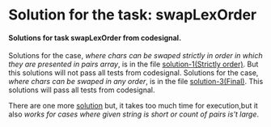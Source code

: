 # Solution for the task: swapLexOrder
#### Solutions for task swapLexOrder from codesignal.  

Solutions for the case, *where chars can be swaped strictly in order in which they are presented in pairs array*, is in the file [solution-1(Strictly order)](https://github.com/volodiarybas/codesignal-swapLexOrder/blob/f28281e05872035197ae9bcbd049d63438698dc3/solution-1(Strictly%20order)). But this solutions will not pass all tests from codesignal.
Solutions for the case, *where chars can be swaped in any order*, is in the file [solution-3(Final)](https://github.com/volodiarybas/codesignal-swapLexOrder/blob/c248d82d1a1ff795f744265f0d05ff8ea9d3f170/soultion-3(FINAL)). This solutions will pass all tests from codesignal.
  
   
 There are one more [solution](https://github.com/volodiarybas/codesignal-swapLexOrder/blob/3945d0e47efd91574bc0d703c84e5b082ce79378/solution(takes%20too%20much%20time%20for%20execution)) but, it takes too much time for execution,but it also *works for cases where given string is short or count of pairs is't large*.
